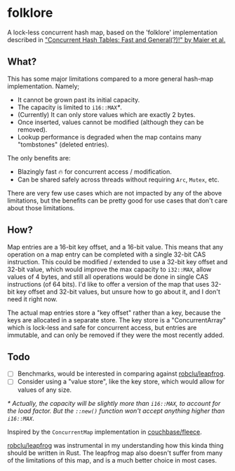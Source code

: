 # folklore
A lock-less concurrent hash map, based on the 'folklore' implementation described in ["Concurrent Hash Tables: Fast and General(?)!" by Maier et al.](https://arxiv.org/pdf/1601.04017.pdf)

## What?
This has some major limitations compared to a more general hash-map implementation. Namely;
- It cannot be grown past its initial capacity.
- The capacity is limited to `i16::MAX`_*_.
- (Currently) It can only store values which are exactly 2 bytes.
- Once inserted, values cannot be modified (although they can be removed).
- Lookup performance is degraded when the map contains many "tombstones" (deleted entries).

The only benefits are:
- Blazingly fast 🔥 for concurrent access / modification.
- Can be shared safely across threads without requiring `Arc`, `Mutex`, etc.

There are very few use cases which are not impacted by any of the above limitations, but the benefits can be pretty good for use cases that don't care about those limitations.

## How?
Map entries are a 16-bit key offset, and a 16-bit value. This means that any operation on a map entry can be completed with a single 32-bit CAS instruction. This could be modified / extended to use a 32-bit key offset and 32-bit value, which would improve the max capacity to `i32::MAX`, allow values of 4 bytes, and still all operations would be done in single CAS instructions (of 64 bits). I'd like to offer a version of the map that uses 32-bit key offset and 32-bit values, but unsure how to go about it, and I don't need it right now.

The actual map entries store a "key offset" rather than a key, because the keys are allocated in a separate store. The key store is a "ConcurrentArray" which is lock-less and safe for concurrent access, but entries are immutable, and can only be removed if they were the most recently added.

## Todo
- [ ] Benchmarks, would be interested in comparing against [robclu/leapfrog](https://github.com/robclu/leapfrog).
- [ ] Consider using a "value store", like the key store, which would allow for values of any size.

_\* Actually, the capacity will be slightly more than `i16::MAX`, to account for the load factor. But the `::new()` function won't accept anything higher than `i16::MAX`_.

Inspired by the `ConcurrentMap` implementation in [couchbase/fleece](https://github.com/couchbase/fleece/blob/master/Fleece/Support/ConcurrentMap.cc).

[robclu/leapfrog](https://github.com/robclu/leapfrog) was instrumental in my understanding how this kinda thing should be written in Rust. The leapfrog map also doesn't suffer from many of the limitations of this map, and is a much better choice in most cases.
